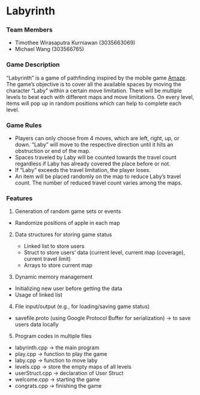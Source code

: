 # Labyrinth
### Team Members
- Timothee Wirasaputra Kurniawan (3035663069)
- Michael Wang (303566765)
### Game Description
“Labyrinth” is a game of pathfinding inspired by the mobile game [Amaze](https://play.google.com/store/apps/details?id=com.crazylabs.amaze.game&hl=en). The game’s objective is to cover all the available spaces by moving the character “Laby” within a certain move limitation. There will be multiple levels to beat each with different maps and move limitations. On every level, items will pop up in random positions which can help to complete each level. 
### Game Rules
- Players can only choose from 4 moves, which are left, right, up, or down. “Laby” will move to the respective direction until it hits an obstruction or end of the map. 
- Spaces traveled by Laby will be counted towards the travel count regardless if Laby has already covered the place before or not.
- If “Laby” exceeds the travel limitation, the player loses.
- An item will be placed randomly on the map to reduce Laby’s travel count. The number of reduced travel count varies among the maps.
### Features
1. Generation of random game sets or events
  - Randomize positions of apple in each map
	
2. Data structures for storing game status				
	- Linked list to store users 
	- Struct to store users’ data (current level, current map (coverage), current travel limit)
	- Arrays to store current map
 
3. Dynamic memory management					
  - Initializing new user before getting the data
  - Usage of linked list
 
4. File input/output (e.g., for loading/saving game status)
  - savefile.proto (using Google Protocol Buffer for serialization) → to save users data locally
 
5. Program codes in multiple files	
  - labyrinth.cpp 		→ the main program
  - play.cpp			→ function to play the game
  - laby.cpp			→ function to move laby
  - levels.cpp			→ store the empty maps of all levels
  - userStruct.cpp		→ declaration of User Struct 
  - welcome.cpp		→ starting the game
  - congrats.cpp		→ finishing the game
